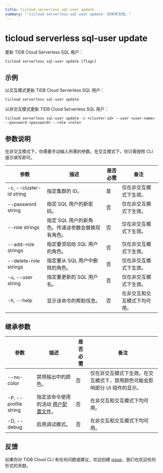 ```yaml
---
title: ticloud serverless sql-user update
summary: "`ticloud serverless sql-user update` 的参考文档。"
---
```


# ticloud serverless sql-user update

更新 TiDB Cloud Serverless SQL 用户：

```shell
ticloud serverless sql-user update [flags]
```

## 示例

以交互模式更新 TiDB Cloud Serverless SQL 用户：

```shell
ticloud serverless sql-user update
```

以非交互模式更新 TiDB Cloud Serverless SQL 用户：

```shell
ticloud serverless sql-user update -c <cluster-id> --user <user-name> --password <password> --role <role>
```

## 参数说明

在非交互模式下，你需要手动输入所需的参数。在交互模式下，你只需按照 CLI 提示填写即可。

| 参数                      | 描述                                                                 | 是否必需 | 备注                                               |
|---------------------------|----------------------------------------------------------------------|----------|----------------------------------------------------|
| -c, --cluster-id string   | 指定集群的 ID。                                                      | 是       | 仅在非交互模式下生效。                             |
| --password string         | 指定 SQL 用户的新密码。                                              | 否       | 仅在非交互模式下生效。                             |
| --role strings            | 指定 SQL 用户的新角色。传递该参数会替换现有角色。                    | 否       | 仅在非交互模式下生效。                             |
| --add-role strings        | 指定要添加给 SQL 用户的角色。                                        | 否       | 仅在非交互模式下生效。                             |
| --delete-role strings     | 指定要从 SQL 用户中删除的角色。                                      | 否       | 仅在非交互模式下生效。                             |
| -u, --user string         | 指定要更新的 SQL 用户名。                                            | 否       | 仅在非交互模式下生效。                             |
| -h, --help                | 显示该命令的帮助信息。                                               | 否       | 在非交互和交互模式下均可用。                       |

## 继承参数

| 参数                  | 描述                                                                                      | 是否必需 | 备注                                                                                   |
|-----------------------|-------------------------------------------------------------------------------------------|----------|----------------------------------------------------------------------------------------|
| --no-color            | 禁用输出中的颜色。                                                                        | 否       | 仅在非交互模式下生效。在交互模式下，禁用颜色可能会影响部分 UI 组件的显示。             |
| -P, --profile string  | 指定该命令使用的活动 [用户配置文件](/tidb-cloud/cli-reference.md#user-profile)。           | 否       | 在非交互和交互模式下均可用。                                                           |
| -D, --debug           | 启用调试模式。                                                                            | 否       | 在非交互和交互模式下均可用。                                                           |

## 反馈

如果你对 TiDB Cloud CLI 有任何问题或建议，欢迎创建 [issue](https://github.com/tidbcloud/tidbcloud-cli/issues/new/choose)。我们也欢迎任何形式的贡献。
